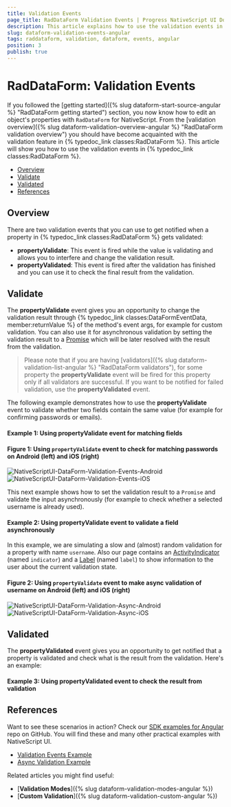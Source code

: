 ```yaml
---
title: Validation Events
page_title: RadDataForm Validation Events | Progress NativeScript UI Documentation
description: This article explains how to use the validation events in RadDataForm for NativeScript.
slug: dataform-validation-events-angular
tags: raddataform, validation, dataform, events, angular
position: 3
publish: true
---
```


# RadDataForm: Validation Events

If you followed the [getting started]({% slug dataform-start-source-angular %} "RadDataForm getting started") section, you now know how to edit an object's properties with `RadDataForm` for NativeScript. From the [validation overview]({% slug dataform-validation-overview-angular %} "RadDataForm validation overview") you should have become acquainted with the validation feature in {% typedoc_link classes:RadDataForm %}. This article will show you how to use the validation events in {% typedoc_link classes:RadDataForm %}.

* [Overview](#overview)
* [Validate](#validate)
* [Validated](#validated)
* [References](#references)

## Overview

There are two validation events that you can use to get notified when a property in {% typedoc_link classes:RadDataForm %} gets validated:

* **propertyValidate**: This event is fired while the value is validating and allows you to interfere and change the validation result.
* **propertyValidated**: This event is fired after the validation has finished and you can use it to check the final result from the validation.

## Validate

The **propertyValidate** event gives you an opportunity to change the validation result through {% typedoc_link classes:DataFormEventData, member:returnValue %} of the method's event args, for example for custom validation. You can also use it for asynchronous validation by setting the validation result to a <a href="https://developer.mozilla.org/en-US/docs/Web/JavaScript/Reference/Global_Objects/Promise" target="_blank">Promise</a> which will be later resolved with the result from the validation.

> Please note that if you are having [validators]({% slug dataform-validation-list-angular %} "RadDataForm validators"), for some property the **propertyValidate** event will be fired for this property only if all validators are successful. If you want to be notified for failed validation, use the **propertyValidated** event.

The following example demonstrates how to use the **propertyValidate** event to validate whether two fields contain the same value (for example for confirming passwords or emails).

#### Example 1: Using propertyValidate event for matching fields

<snippet id='angular-dataform-property-validate-event'/>

#### Figure 1: Using `propertyValidate` event to check for matching passwords on Android (left) and iOS (right)

![NativeScriptUI-DataForm-Validation-Events-Android](../../../img/ns_ui/dataform-validation-events-01-android.png "Validation Events in DataForm in Android") ![NativeScriptUI-DataForm-Validation-Events-iOS](../../../img/ns_ui/dataform-validation-events-01-ios.png "Validation Events in DataForm in iOS")

This next example shows how to set the validation result to a `Promise` and validate the input asynchronously (for example to check whether a selected username is already used).

#### Example 2: Using propertyValidate event to validate a field asynchronously

<snippet id='angular-dataform-property-validate-async'/>

In this example, we are simulating a slow and (almost) random validation for a property with name `username`. Also our page contains an <a href="https://docs.nativescript.org/angular/code-samples/ui/activity-indicator.html" target="_blank">ActivityIndicator</a> (named `indicator`) and a <a href="https://docs.nativescript.org/angular/code-samples/ui/label.html" target="_blank">Label</a> (named `label`) to show information to the user about the current validation state.

#### Figure 2: Using `propertyValidate` event to make async validation of username on Android (left) and iOS (right)

![NativeScriptUI-DataForm-Validation-Async-Android](../../../img/ns_ui/dataform-validation-events-02-android.png "Async Validation in DataForm in Android") ![NativeScriptUI-DataForm-Validation-Async-iOS](../../../img/ns_ui/dataform-validation-events-02-ios.png "Async Validation in DataForm in iOS")

## Validated

The **propertyValidated** event gives you an opportunity to get notified that a property is validated and check what is the result from the validation. Here's an example:

#### Example 3: Using propertyValidated event to check the result from validation

<snippet id='angular-dataform-property-validated'/>

## References

Want to see these scenarios in action?
Check our [SDK examples for Angular](https://github.com/telerik/nativescript-ui-samples-angular) repo on GitHub. You will find these and many other practical examples with NativeScript UI.

* [Validation Events Example](https://github.com/telerik/nativescript-ui-samples-angular/tree/master/dataform/app/examples/validation/validation-events)
* [Async Validation Example](https://github.com/telerik/nativescript-ui-samples-angular/tree/master/dataform/app/examples/validation/async-validation)

Related articles you might find useful:

* [**Validation Modes**]({% slug dataform-validation-modes-angular %})
* [**Custom Validation**]({% slug dataform-validation-custom-angular %})
